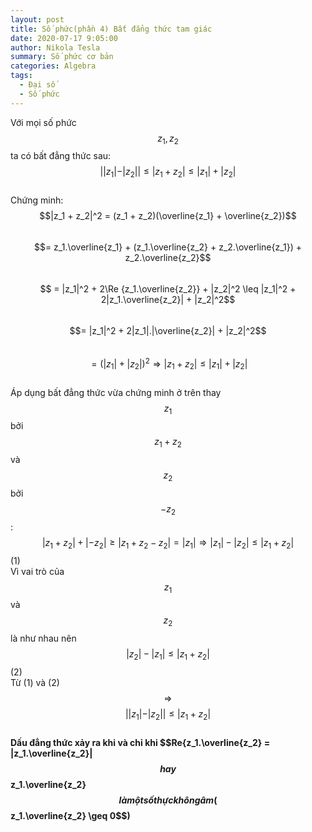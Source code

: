 ```yaml
---
layout: post
title: Số phức(phần 4) Bất đẳng thức tam giác
date: 2020-07-17 9:05:00
author: Nikola Tesla
summary: Số phức cơ bản
categories: Algebra
tags: 
  - Đại số
  - Số phức
---
```


Với mọi số phức $$z_1, z_2$$ ta có bất đẳng thức sau:  
$$||z_1| - |z_2|| \leq |z_1 + z_2| \leq |z_1| + |z_2|$$  
Chứng minh:  $$|z_1 + z_2|^2 = (z_1 + z_2)(\overline{z_1} + \overline{z_2})$$  
$$= z_1.\overline{z_1} + (z_1.\overline{z_2} + z_2.\overline{z_1}) + z_2.\overline{z_2}$$  
$$ = |z_1|^2 + 2\Re {z_1.\overline{z_2}} + |z_2|^2 \leq |z_1|^2 + 2|z_1.\overline{z_2}| + |z_2|^2$$   
$$= |z_1|^2 + 2|z_1|.|\overline{z_2}| + |z_2|^2$$  
$$ = (|z_1| + |z_2|)^2 \Rightarrow |z_1 + z_2| \leq |z_1| + |z_2|$$  
Áp dụng bất đẳng thức vừa chứng minh ở trên thay $$z_1$$ bởi $$z_1 + z_2$$ và $$z_2$$ bởi $$-z_2$$:  
$$|z_1 + z_2| + |-z_2| \geq |z_1 + z_2 - z_2| = |z_1| \Rightarrow |z_1| - |z_2| \leq |z_1 + z_2|$$ (1)   
Vì vai trò của $$z_1$$ và $$z_2$$ là như nhau nên $$|z_2| - |z_1| \leq |z_1 + z_2|$$(2)  
Từ (1) và (2) $$\Rightarrow$$ $$||z_1| - |z_2|| \leq |z_1 + z_2|$$  
**Dấu đẳng thức xảy ra khi và chỉ khi $$Re{z_1.\overline{z_2} = |z_1.\overline{z_2}|$$ hay $$z_1.\overline{z_2}$$ là một số thực không âm($$z_1.\overline{z_2} \geq 0$$)**
